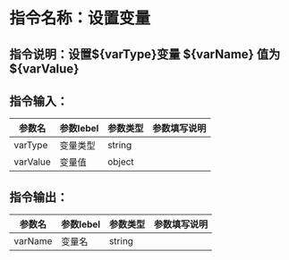 # 指令名称：设置变量
## 指令说明：设置$\{varType\}变量 $\{varName\} 值为 $\{varValue\}
## 指令输入：

 | 参数名 | 参数lebel | 参数类型 | 参数填写说明 | 
 | ------------- | ------------- | ------------- | ------------- |
 | varType | 变量类型 | string |  |
 | varValue | 变量值 | object |  |


## 指令输出：

 | 参数名 | 参数lebel | 参数类型 | 参数填写说明 | 
 | ------------- | ------------- | ------------- | ------------- |
 | varName | 变量名 | string |  |

	